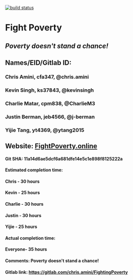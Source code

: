 [![build status](https://gitlab.com/chris.amini/FightingPoverty/badges/deployment/build.svg)](https://gitlab.com/chris.amini/FightingPoverty/commits/deployment)

# Fight Poverty
## *Poverty doesn't stand a chance!*

## Names/EID/Gitlab ID:
### Chris Amini, cfa347, @chris.amini
### Kevin Singh, ks37843, @kevinsingh
### Charlie Matar, cpm838, @CharlieM3
### Justin Berman, jeb4566, @j-berman
### Yijie Tang, yt4369, @ytang2015

## Website: [FightPoverty.online]

#### Git SHA: 11a14d6ae5dcf6a681dfe14e5c1e898f8125222a

#### Estimated completion time:
#### Chris - 30 hours
#### Kevin - 25 hours
#### Charlie - 30 hours
#### Justin - 30 hours
#### Yijie - 25 hours

#### Actual completion time:
#### Everyone- 35 hours

#### Comments: Poverty doesn't stand a chance! 

#### Gitlab link: https://gitlab.com/chris.amini/FightingPoverty

[FightPoverty.online]: http://fightpoverty.online
